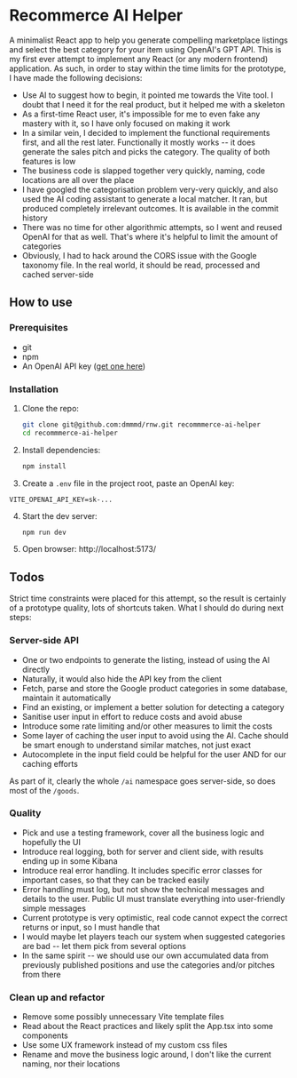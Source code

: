 # Recommerce AI Helper

A minimalist React app to help you generate compelling marketplace listings and select the best category for your item using OpenAI's GPT API.
This is my first ever attempt to implement any React (or any modern frontend) application. As such, in order to stay within the time limits for the prototype, I have made the following decisions:
- Use AI to suggest how to begin, it pointed me towards the Vite tool. I doubt that I need it for the real product, but it helped me with a skeleton
- As a first-time React user, it's impossible for me to even fake any mastery with it, so I have only focused on making it work
- In a similar vein, I decided to implement the functional requirements first, and all the rest later. Functionally it mostly works -- it does generate the sales pitch and picks the category. The quality of both features is low
- The business code is slapped together very quickly, naming, code locations are all over the place
- I have googled the categorisation problem very-very quickly, and also used the AI coding assistant to generate a local matcher. It ran, but produced completely irrelevant outcomes. It is available in the commit history
- There was no time for other algorithmic attempts, so I went and reused OpenAI for that as well. That's where it's helpful to limit the amount of categories
- Obviously, I had to hack around the CORS issue with the Google taxonomy file. In the real world, it should be read, processed and cached server-side

## How to use

### Prerequisites
- git
- npm
- An OpenAI API key ([get one here](https://platform.openai.com/))

### Installation
1. Clone the repo:
   ```sh
   git clone git@github.com:dmmmd/rnw.git recommmerce-ai-helper 
   cd recommmerce-ai-helper
   ```
2. Install dependencies:
   ```sh
   npm install
   ```
3. Create a `.env` file in the project root, paste an OpenAI key:
```
VITE_OPENAI_API_KEY=sk-...
```
4. Start the dev server:
   ```sh
   npm run dev
   ```
5. Open browser: http://localhost:5173/

## Todos

Strict time constraints were placed for this attempt, so the result is certainly of a prototype quality, lots of shortcuts taken.
What I should do during next steps:

### Server-side API
- One or two endpoints to generate the listing, instead of using the AI directly
- Naturally, it would also hide the API key from the client
- Fetch, parse and store the Google product categories in some database, maintain it automatically
- Find an existing, or implement a better solution for detecting a category
- Sanitise user input in effort to reduce costs and avoid abuse
- Introduce some rate limiting and/or other measures to limit the costs
- Some layer of caching the user input to avoid using the AI. Cache should be smart enough to understand similar matches, not just exact
- Autocomplete in the input field could be helpful for the user AND for our caching efforts

As part of it, clearly the whole `/ai` namespace goes server-side, so does most of the `/goods`.

### Quality
- Pick and use a testing framework, cover all the business logic and hopefully the UI
- Introduce real logging, both for server and client side, with results ending up in some Kibana
- Introduce real error handling. It includes specific error classes for important cases, so that they can be tracked easily
- Error handling must log, but not show the technical messages and details to the user. Public UI must translate everything into user-friendly simple messages
- Current prototype is very optimistic, real code cannot expect the correct returns or input, so I must handle that
- I would maybe let players teach our system when suggested categories are bad -- let them pick from several options
- In the same spirit -- we should use our own accumulated data from previously published positions and use the categories and/or pitches from there
 
### Clean up and refactor
- Remove some possibly unnecessary Vite template files
- Read about the React practices and likely split the App.tsx into some components
- Use some UX framework instead of my custom css files
- Rename and move the business logic around, I don't like the current naming, nor their locations
